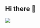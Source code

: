 ## Hi there 👋


<a href="https://hhpluscertificationfcompletion.oopy.io"><img src="https://static.spartacodingclub.kr/hanghae99/plus/badge/badge-black.png" class="css-xp7qz9"></a>

<!--
**hyeondata/hyeondata** is a ✨ _special_ ✨ repository because its `README.md` (this file) appears on your GitHub profile.

Here are some ideas to get you started:

- 🔭 I’m currently working on ...
- 🌱 I’m currently learning ...
- 👯 I’m looking to collaborate on ...
- 🤔 I’m looking for help with ...
- 💬 Ask me about ...
- 📫 How to reach me: ...
- 😄 Pronouns: ...
- ⚡ Fun fact: ...
-->
